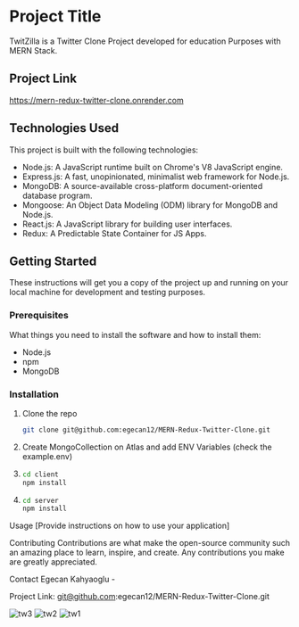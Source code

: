 # Project Title

TwitZilla is a Twitter Clone Project developed for education Purposes with MERN Stack.

## Project Link

https://mern-redux-twitter-clone.onrender.com

## Technologies Used

This project is built with the following technologies:

- Node.js: A JavaScript runtime built on Chrome's V8 JavaScript engine.
- Express.js: A fast, unopinionated, minimalist web framework for Node.js.
- MongoDB: A source-available cross-platform document-oriented database program.
- Mongoose: An Object Data Modeling (ODM) library for MongoDB and Node.js.
- React.js: A JavaScript library for building user interfaces.
- Redux: A Predictable State Container for JS Apps.

## Getting Started

These instructions will get you a copy of the project up and running on your local machine for development and testing purposes.

### Prerequisites

What things you need to install the software and how to install them:

- Node.js
- npm
- MongoDB

### Installation

1. Clone the repo

   ```sh
   git clone git@github.com:egecan12/MERN-Redux-Twitter-Clone.git

   ```

2. Create MongoCollection on Atlas and add ENV Variables (check the example.env)

3. ```sh
   cd client
   npm install

   ```

4. ```sh
   cd server
   npm install
   ```

Usage
[Provide instructions on how to use your application]

Contributing
Contributions are what make the open-source community such an amazing place to learn, inspire, and create. Any contributions you make are greatly appreciated.

Contact
Egecan Kahyaoglu -

Project Link: git@github.com:egecan12/MERN-Redux-Twitter-Clone.git

![tw3](https://github.com/egecan12/MERN-Redux-Twitter-Clone/assets/45043515/b2baaa24-415f-444a-a8ef-2bc92d0dec6d)
![tw2](https://github.com/egecan12/MERN-Redux-Twitter-Clone/assets/45043515/ee14f76a-a57d-4489-9660-13a5fce0ccf0)
![tw1](https://github.com/egecan12/MERN-Redux-Twitter-Clone/assets/45043515/03352d75-212b-48fd-87c0-98a2ca9491a8)
